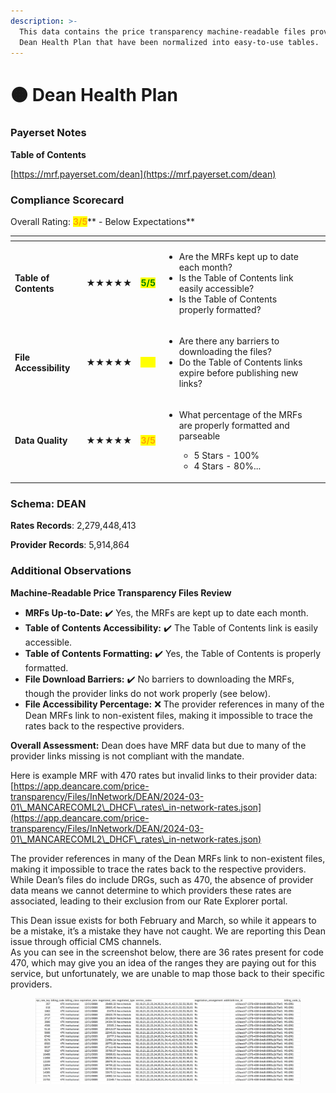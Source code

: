 ```yaml
---
description: >-
  This data contains the price transparency machine-readable files provided by
  Dean Health Plan that have been normalized into easy-to-use tables.
---
```


# 🟠 Dean Health Plan

### Payerset Notes

**Table of Contents**

[https://mrf.payerset.com/dean](https://mrf.payerset.com/dean)

### Compliance Scorecard

Overall Rating: <mark style="color:orange;">**3/5**</mark>** - Below Expectations**

<table data-view="cards"><thead><tr><th></th><th></th><th></th><th></th><th data-hidden data-card-cover data-type="files"></th></tr></thead><tbody><tr><td><strong>Table of Contents</strong></td><td><strong>★★★★★</strong></td><td><mark style="color:green;"><strong>5/5</strong></mark></td><td><ul><li>Are the MRFs kept up to date each month? </li><li>Is the Table of Contents link easily accessible?</li><li>Is the Table of Contents properly formatted?</li></ul></td><td></td></tr><tr><td><strong>File Accessibility</strong></td><td><strong>★★★★★</strong></td><td><mark style="color:yellow;"><strong>4/5</strong></mark></td><td><ul><li>Are there any barriers to downloading the files?</li><li>Do the Table of Contents links expire before publishing new links?</li></ul></td><td></td></tr><tr><td><strong>Data Quality</strong></td><td><strong>★★★★★</strong></td><td><mark style="color:orange;"><strong>3/5</strong></mark></td><td><ul><li><p>What percentage of the MRFs are properly formatted and parseable</p><ul><li>5 Stars - 100%</li><li>4 Stars - 80%...</li></ul></li></ul></td><td></td></tr></tbody></table>

### Schema: DEAN

**Rates Records**: 2,279,448,413

**Provider Records**: 5,914,864

### Additional Observations

**Machine-Readable Price Transparency Files Review**

* **MRFs Up-to-Date:** ✔️ Yes, the MRFs are kept up to date each month.
* **Table of Contents Accessibility:** ✔️ The Table of Contents link is easily accessible.
* **Table of Contents Formatting:** ✔️ Yes, the Table of Contents is properly formatted.
* **File Download Barriers:** ✔️ No barriers to downloading the MRFs, though the provider links do not work properly (see below).
* **File Accessibility Percentage:** ❌ The provider references in many of the Dean MRFs link to non-existent files, making it impossible to trace the rates back to the respective providers.

**Overall Assessment:** Dean does have MRF data but due to many of the provider links missing is not compliant with the mandate.

Here is example MRF with 470 rates but invalid links to their provider data: [https://app.deancare.com/price-transparency/Files/InNetwork/DEAN/2024-03-01\_MANCARECOML2\_DHCF\_rates\_in-network-rates.json](https://app.deancare.com/price-transparency/Files/InNetwork/DEAN/2024-03-01\_MANCARECOML2\_DHCF\_rates\_in-network-rates.json)

The provider references in many of the Dean MRFs link to non-existent files, making it impossible to trace the rates back to the respective providers. While Dean’s files do include DRGs, such as 470, the absence of provider data means we cannot determine to which providers these rates are associated, leading to their exclusion from our Rate Explorer portal.

This Dean issue exists for both February and March, so while it appears to be a mistake, it’s a mistake they have not caught. We are reporting this Dean issue through official CMS channels.\
As you can see in the screenshot below, there are 36 rates present for code 470, which may give you an idea of the ranges they are paying out for this service, but unfortunately, we are unable to map those back to their specific providers.

<figure><img src="../.gitbook/assets/image (1).png" alt=""><figcaption></figcaption></figure>
